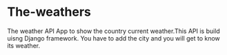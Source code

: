 # The-weathers
The weather API App to show the country current weather.This API is build uisng Django framework.
You have to add the city and you will get to know its weather.
